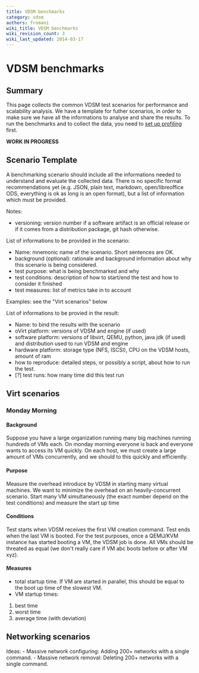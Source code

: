 ```yaml
---
title: VDSM benchmarks
category: vdsm
authors: fromani
wiki_title: VDSM benchmarks
wiki_revision_count: 3
wiki_last_updated: 2014-03-17
---
```


# VDSM benchmarks

## Summary

This page collects the common VDSM test scenarios for performance and scalability analysis. We have a template for futher scenarios, in order to make sure we have all the informations to analyse and share the results. To run the benchmarks and to collect the data, you need to [set up profiling](/develop/developer-guide/vdsm/profiling-vdsm/) first.

**WORK IN PROGRESS**

## Scenario Template

A benchmarking scenario should include all the informations needed to understand and evaluate the collected data. There is no specific format recommendations yet (e.g. JSON, plain text, markdown, open/libreoffice ODS, everything is ok as long is an open format), but a list of information which must be provided.

Notes:

*   versioning: version number if a software artifact is an official release or if it comes from a distribution package, git hash otherwise.

List of informations to be provided in the scenario:

*   Name: mnemonic name of the scenario. Short sentences are OK.
*   background (optional): rationale and background information about why this scenario is being considered.
*   test purpose: what is being benchmarked and why
*   test conditions: description of how to start/end the test and how to consider it finished
*   test measures: list of metrics take in to account

Examples: see the "Virt scenarios" below

List of informations to be provied in the result:

*   Name: to bind the results with the scenario
*   oVirt platform: versions of VDSM and engine (if used)
*   software platform: versions of libvirt, QEMU, python, java jdk (if used) and distribution used to run VDSM and engine
*   hardware platform: storage type (NFS, ISCSI), CPU on the VDSM hosts, amount of ram
*   how to reproduce: detailed steps, or possibly a script, about how to run the test.
*   [?] test runs: how many time did this test run

## Virt scenarios

### Monday Morning

#### Background

Suppose you have a large organization running many big machines running hundreds of VMs each. On monday morning everyone is back and everyone wants to access its VM quickly. On each host, we must create a large amount of VMs concurrently, and we should to this quickly and efficiently.

#### Purpose

Measure the overhead introduce by VDSM in starting many virtual machines. We want to minimize the overhead on an heavily-concurrent scenario. Start many VM simultaneously (the exact number depend on the test conditions) and measure the start up time

#### Conditions

Test starts when VDSM receives the first VM creation command. Test ends when the last VM is booted. For the test purposes, once a QEMU/KVM instance has started booting a VM, the VDSM job is done. All VMs should be threated as equal (we don't really care if VM abc boots before or after VM xyz).

#### Measures

*   total startup time. If VM are started in parallel, this should be equal to the boot up time of the slowest VM.
*   VM startup times:

1.  best time
2.  worst time
3.  average time (with deviation)

## Networking scenarios

Ideas: - Massive network configuring: Adding 200+ networks with a single command. - Massive network removal: Deleting 200+ networks with a single command.
